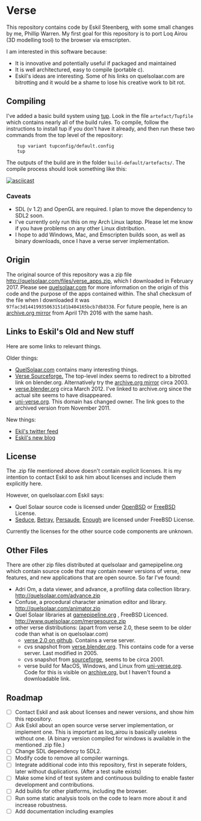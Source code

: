 # Verse #

This repository contains code by Eskil Steenberg, with some small
changes by me, Phillip Warren. My first goal for this repository
is to port Loq Airou (3D modelling tool) to the browser via emscripten.

I am interested in this software because:
    
  * It is innovative and potentially useful if packaged and maintained
  * It is well architectured, easy to compile (portable c).
  * Eskil's ideas are interesting. Some of his links on quelsolaar.com are bitrotting and it would
    be a shame to lose his creative work to bit rot.
    
## Compiling ##

I've added a basic build system using [tup](http://gittup.org/tup/). Look in the file `artefact/Tupfile` which contains nearly all of the build rules. To compile, follow the instructions to install tup if you don't have it already, and then run these two commands from the top level of the repository:

```
    tup variant tupconfig/default.config
    tup
```
 
 The outputs of the build are in the folder `build-default/artefacts/`. The compile process should look something like this:
 
[![asciicast](https://asciinema.org/a/d6f3nizdu572a90hkx1wvt0ff.png)](https://asciinema.org/a/d6f3nizdu572a90hkx1wvt0ff)

### Caveats ###

* SDL (v 1.2) and OpenGL are required. I plan to move the dependency to SDL2 soon.
* I've currently only run this on my Arch Linux laptop. Please let me know if you have problems on any other Linux distribution.
* I hope to add Windows, Mac, and Emscripten builds soon, as well as binary downloads, once I have a verse server implementation.

## Origin ##

The original source of this repository was a zip file  http://quelsolaar.com/files/verse_apps.zip, which I downloaded in February 2017. Please see [quelsolaar.com](http://quelsolaar.com/) for more information on the origin of this code and the purpose of the apps contained within. The sha1 checksum of the file when I downloaded it was `97fac3d14419935063151d1b404165bcb7db8338`.  For future people, here is an [archive.org mirror](http://web.archive.org/web/20160417060951/http://www.quelsolaar.com/files/verse_apps.zip) from April 17th 2016  with the same hash.

## Links to Eskil's Old and New stuff ##

Here are some links to relevant things.

Older things:
* [QuelSolaar.com](http://www.quelsolaar.com/verse/index.html) contains many interesting things.
* [Verse Sourceforge.](http://verse.sourceforge.net/index-before-blender-2.3.html) The top-level index seems to redirect to a bitrotted link on blender.org. Alternatively try the [archive.org mirror](http://web.archive.org/web/20031014224210/http://verse.sourceforge.net/) circa 2003.
* [verse.blender.org](http://web.archive.org/web/20120316140903/http://verse.blender.org/) circa March 2012. I've linked to archive.org since the actual site seems to have disappeared.
* [uni-verse.org](http://web.archive.org/web/20111121011435/http://www.uni-verse.org/Uni-verse-Home.72.0.html). This domain has changed owner. The link goes to the archived version from November 2011.

New things:
* [Ekil's twitter feed](https://twitter.com/quelsolaar)
* [Eskil's new blog](http://unravel.org/)
  
## License ##

The .zip file mentioned above doesn't contain explicit licenses. It is
my intention to contact Eskil to ask him about licenses and include
them explicitly here.

However, on quelsolaar.com Eskil says:

 * Quel Solaar source code is licensed under [OpenBSD](http://www.quelsolaar.com/quelsolaar/downloads.html) or [FreeBSD](http://www.quelsolaar.com/quel_solaar/features.html) License.
 * [Seduce][seduce], [Betray][betray], [Persaude][persuade], [Enough][enough] are licensed under FreeBSD License.

Currently the licenses for the other source code components are unknown.

[betray]:   http://www.quelsolaar.com/technology/betray.html
[seduce]:   http://www.quelsolaar.com/technology/seduce.html
[persuade]: http://www.quelsolaar.com/technology/persuade.html
[enough]:   http://www.quelsolaar.com/technology/enough.html

## Other Files ##

There are other zip files distributed at quelsolaar and gamepipeline.org which contain source code that may contain newer versions of
verse, new features, and new applications that are open source. So far I've found:

* Adri Om, a data viewer, and advance, a profiling data collection library. http://quelsolaar.com/advance.zip
* Confuse, a procedural character animation editor and library. http://quelsolaar.com/animator.zip
* Quel Solaar libraries at [gamepipeline.org](http://gamepipeline.org/) , FreeBSD Licenced. http://www.quelsolaar.com/mergesource.zip
* other verse distributions: (apart from verse 2.0, these seem to be older code than what is on quelsolaar.com)
   * [verse 2.0 on github](https://github.com/verse/verse). Contains a verse server.
   * cvs snapshot from [verse.blender.org](http://web.archive.org/web/20120204174225/http://verse.blender.org/download/). This contains
       code for a verse server. Last modified in 2005.
    * cvs snapshot from [sourceforge](http://download.sourceforge.net/verse/verse-20010227.tar.gz), seems to be circa 2001.
   * verse build for MacOS, Windows, and Linux from [uni-verse.org](http://web.archive.org/web/20111121231237/http://www.uni-verse.org/Download-Files-rel-3.73.0.html). Code for this is visible on [archive.org](http://web.archive.org/web/20070426175952/http://projects.blender.org/viewcvs/viewcvs.cgi/verse/?cvsroot=verse), but I haven't found a downloadable link.

## Roadmap ##

* [ ] Contact Eskil and ask about licenses and newer versions, and show him this repository.
* [ ] Ask Eskil about an open source verse server implementation, or implement one. This is important as loq_airou is basically useless without one. (A binary version compiled for windows is available in the mentioned .zip file.)
* [ ] Change SDL dependency to SDL2.
* [ ] Modify code to remove all compiler warnings.
* [ ] Integrate additional code into this repository, first in seperate folders, later without duplications. (After a test suite exists)
* [ ] Make some kind of test system and continuous building to enable faster development and contributions.
* [ ] Add builds for other platforms, including the browser.
* [ ] Run some static analysis tools on the code to learn more about it and increase robustness.
* [ ] Add documentation including examples
